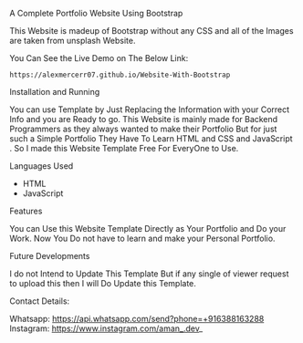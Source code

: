 A Complete Portfolio Website Using Bootstrap

 This Website is madeup of Bootstrap without any CSS and all of the Images are taken from unsplash Website.
 

You Can See the Live Demo on The Below Link:

    https://alexmercerr07.github.io/Website-With-Bootstrap



Installation and Running

 You can use Template by Just Replacing the Information with your Correct Info and you are Ready to go. This Website is mainly made for Backend Programmers as they always wanted to make their Portfolio But for just such a Simple Portfolio They Have To Learn HTML and CSS and JavaScript . So I made this Website Template Free For EveryOne to Use.


Languages Used

 - HTML
 - JavaScript


Features

 You can Use this Website Template Directly as Your Portfolio and Do your Work. Now You Do not have to learn and make your Personal Portfolio.

Future Developments

 I do not Intend to Update This Template But if any single of viewer request to upload this then I will Do Update this Template.

Contact Details:

Whatsapp:  https://api.whatsapp.com/send?phone=+916388163288
Instagram: https://www.instagram.com/aman_.dev_


